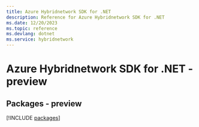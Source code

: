 ```yaml
---
title: Azure Hybridnetwork SDK for .NET
description: Reference for Azure Hybridnetwork SDK for .NET
ms.date: 12/20/2023
ms.topic: reference
ms.devlang: dotnet
ms.service: hybridnetwork
---
```

# Azure Hybridnetwork SDK for .NET - preview
## Packages - preview
[!INCLUDE [packages](hybridnetwork-index.md)]